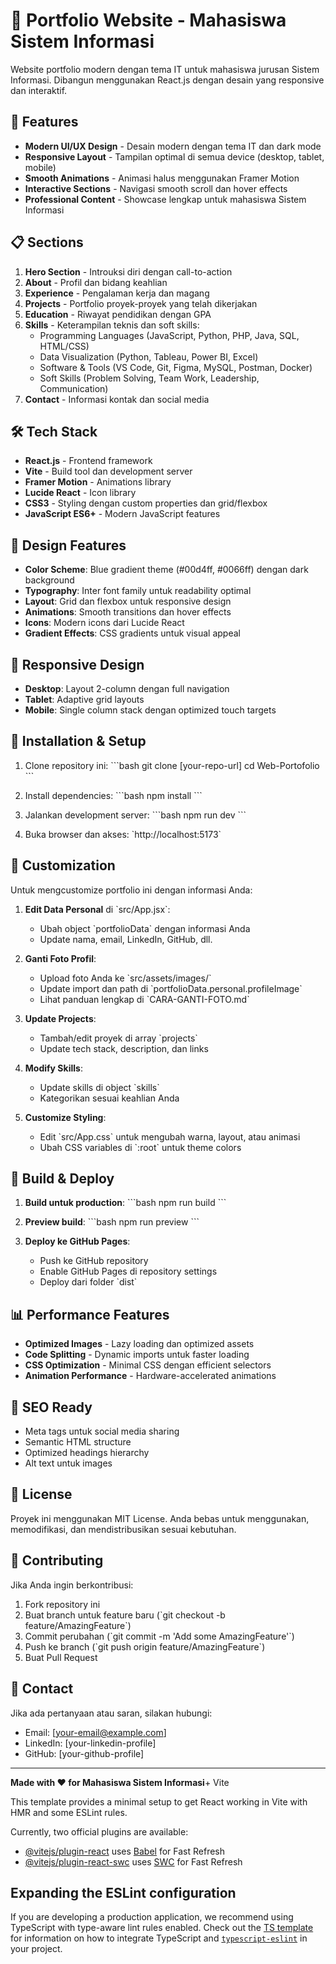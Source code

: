 # 🎯 Portfolio Website - Mahasiswa Sistem Informasi

Website portfolio modern dengan tema IT untuk mahasiswa jurusan Sistem Informasi. Dibangun menggunakan React.js dengan desain yang responsive dan interaktif.

## 🚀 Features

- **Modern UI/UX Design** - Desain modern dengan tema IT dan dark mode
- **Responsive Layout** - Tampilan optimal di semua device (desktop, tablet, mobile)
- **Smooth Animations** - Animasi halus menggunakan Framer Motion
- **Interactive Sections** - Navigasi smooth scroll dan hover effects
- **Professional Content** - Showcase lengkap untuk mahasiswa Sistem Informasi

## 📋 Sections

1. **Hero Section** - Introuksi diri dengan call-to-action
2. **About** - Profil dan bidang keahlian
3. **Experience** - Pengalaman kerja dan magang
4. **Projects** - Portfolio proyek-proyek yang telah dikerjakan
5. **Education** - Riwayat pendidikan dengan GPA
6. **Skills** - Keterampilan teknis dan soft skills:
   - Programming Languages (JavaScript, Python, PHP, Java, SQL, HTML/CSS)
   - Data Visualization (Python, Tableau, Power BI, Excel)
   - Software & Tools (VS Code, Git, Figma, MySQL, Postman, Docker)
   - Soft Skills (Problem Solving, Team Work, Leadership, Communication)
7. **Contact** - Informasi kontak dan social media

## 🛠️ Tech Stack

- **React.js** - Frontend framework
- **Vite** - Build tool dan development server
- **Framer Motion** - Animations library
- **Lucide React** - Icon library
- **CSS3** - Styling dengan custom properties dan grid/flexbox
- **JavaScript ES6+** - Modern JavaScript features

## 🎨 Design Features

- **Color Scheme**: Blue gradient theme (#00d4ff, #0066ff) dengan dark background
- **Typography**: Inter font family untuk readability optimal
- **Layout**: Grid dan flexbox untuk responsive design
- **Animations**: Smooth transitions dan hover effects
- **Icons**: Modern icons dari Lucide React
- **Gradient Effects**: CSS gradients untuk visual appeal

## 📱 Responsive Design

- **Desktop**: Layout 2-column dengan full navigation
- **Tablet**: Adaptive grid layouts
- **Mobile**: Single column stack dengan optimized touch targets

## 🔧 Installation & Setup

1. Clone repository ini:
\`\`\`bash
git clone [your-repo-url]
cd Web-Portofolio
\`\`\`

2. Install dependencies:
\`\`\`bash
npm install
\`\`\`

3. Jalankan development server:
\`\`\`bash
npm run dev
\`\`\`

4. Buka browser dan akses: \`http://localhost:5173\`

## 📝 Customization

Untuk mengcustomize portfolio ini dengan informasi Anda:

1. **Edit Data Personal** di \`src/App.jsx\`:
   - Ubah object \`portfolioData\` dengan informasi Anda
   - Update nama, email, LinkedIn, GitHub, dll.

2. **Ganti Foto Profil**:
   - Upload foto Anda ke \`src/assets/images/\`
   - Update import dan path di \`portfolioData.personal.profileImage\`
   - Lihat panduan lengkap di \`CARA-GANTI-FOTO.md\`

3. **Update Projects**:
   - Tambah/edit proyek di array \`projects\`
   - Update tech stack, description, dan links

4. **Modify Skills**:
   - Update skills di object \`skills\`
   - Kategorikan sesuai keahlian Anda

5. **Customize Styling**:
   - Edit \`src/App.css\` untuk mengubah warna, layout, atau animasi
   - Ubah CSS variables di \`:root\` untuk theme colors

## 🚀 Build & Deploy

1. **Build untuk production**:
\`\`\`bash
npm run build
\`\`\`

2. **Preview build**:
\`\`\`bash
npm run preview
\`\`\`

3. **Deploy ke GitHub Pages**:
   - Push ke GitHub repository
   - Enable GitHub Pages di repository settings
   - Deploy dari folder \`dist\`

## 📊 Performance Features

- **Optimized Images** - Lazy loading dan optimized assets
- **Code Splitting** - Dynamic imports untuk faster loading
- **CSS Optimization** - Minimal CSS dengan efficient selectors
- **Animation Performance** - Hardware-accelerated animations

## 🎯 SEO Ready

- Meta tags untuk social media sharing
- Semantic HTML structure
- Optimized headings hierarchy
- Alt text untuk images

## 📄 License

Proyek ini menggunakan MIT License. Anda bebas untuk menggunakan, memodifikasi, dan mendistribusikan sesuai kebutuhan.

## 🤝 Contributing

Jika Anda ingin berkontribusi:

1. Fork repository ini
2. Buat branch untuk feature baru (\`git checkout -b feature/AmazingFeature\`)
3. Commit perubahan (\`git commit -m 'Add some AmazingFeature'\`)
4. Push ke branch (\`git push origin feature/AmazingFeature\`)
5. Buat Pull Request

## 📧 Contact

Jika ada pertanyaan atau saran, silakan hubungi:

- Email: [your-email@example.com]
- LinkedIn: [your-linkedin-profile]
- GitHub: [your-github-profile]

---

**Made with ❤️ for Mahasiswa Sistem Informasi**+ Vite

This template provides a minimal setup to get React working in Vite with HMR and some ESLint rules.

Currently, two official plugins are available:

- [@vitejs/plugin-react](https://github.com/vitejs/vite-plugin-react/blob/main/packages/plugin-react) uses [Babel](https://babeljs.io/) for Fast Refresh
- [@vitejs/plugin-react-swc](https://github.com/vitejs/vite-plugin-react/blob/main/packages/plugin-react-swc) uses [SWC](https://swc.rs/) for Fast Refresh

## Expanding the ESLint configuration

If you are developing a production application, we recommend using TypeScript with type-aware lint rules enabled. Check out the [TS template](https://github.com/vitejs/vite/tree/main/packages/create-vite/template-react-ts) for information on how to integrate TypeScript and [`typescript-eslint`](https://typescript-eslint.io) in your project.

